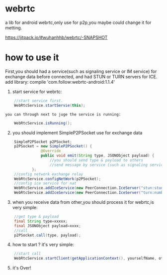 # webrtc
a lib for android webrtc,only use for p2p,you maybe could change it for metting.

https://jitpack.io/#wuhanhhb/webrtc/-SNAPSHOT

# how to use it
First,you should had a service(such as signaling service or IM service) for exchange data before connected, and had STUN or TURN servers for ICE. 
add library:
  compile 'com.follow:webrtc-android:1.1.4'   

  1. start service for webrtc:    
```java
    //start service first.
    WebRtcService.startServie(this);
```
    you can through next to juge the service is running:    
```java
    WebRtcService.isRunning();
```
  2. you should implement SimpleP2PSocket use for exchange data    
```java
    SimpleP2PSocket p2PSocket;
    p2PSocket = new SimpleP2PSocket() {
                @Override
                public void emit(String type, JSONObject payload) {
                    //you should send type & payload to others
                    //send message by service (such as signaling service or IM service)
            };
    //config network exchange relay
    WebRtcService.configNetWork(p2PSocket);
    //config ice service for nat
    WebRtcService.addIceService(new PeerConnection.IceServer("stun:stun.schlund.de"));
    WebRtcService.addIceService(new PeerConnection.IceServer("turn:numb.viagenie.ca", "muazkh", "webrtc@live.com"));
```
  3. when you receive data from other,you should process it for webrtc,is very simple:   
```java
    //get type & payload 
    final String type=xxxxx;
    final JSONObject payload=xxxx;
    //call
    p2PSocket.call(type, payload);
```
  4. how to start ? it's very simple:   
```java
    //start call
    WebRtcService.startClient(getApplicationContext(), yourselfName, otherName, 0);
```
  5. it's Over!
